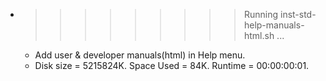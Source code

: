 * >>>>>>>>> Running inst-std-help-manuals-html.sh ...
  * Add user & developer manuals(html) in Help menu.
  * Disk size = 5215824K. Space Used = 84K. Runtime = 00:00:00:01.
